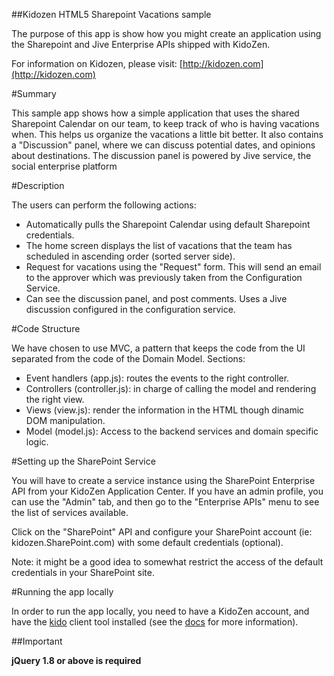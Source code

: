 ##Kidozen HTML5 Sharepoint Vacations sample

The purpose of this app is show how you might create an application using
the Sharepoint and Jive Enterprise APIs shipped with KidoZen.

For information on Kidozen, please visit: [http://kidozen.com](http://kidozen.com)

#Summary

This sample app shows how a simple application that uses the shared Sharepoint
Calendar on our team, to keep track of who is having vacations when. This helps
us organize the vacations a little bit better. It also contains a "Discussion"
panel, where we can discuss potential dates, and opinions about destinations.
The discussion panel is powered by Jive service, the social enterprise platform

#Description

The users can perform the following actions:

- Automatically pulls the Sharepoint Calendar using default Sharepoint
credentials.
- The home screen displays the list of vacations that the team has scheduled in
ascending order (sorted server side).
- Request for vacations using the "Request" form. This will send an email to
the approver which was previously taken from the Configuration Service.
- Can see the discussion panel, and post comments. Uses a Jive discussion
configured in the configuration service.

#Code Structure

We have chosen to use MVC, a pattern that keeps the code from the UI separated
from the code of the Domain Model.
Sections:

- Event handlers (app.js): routes the events to the right controller.
- Controllers (controller.js): in charge of calling the model and rendering the right view.
- Views (view.js): render the information in the HTML though dinamic DOM manipulation.
- Model (model.js): Access to the backend services and domain specific logic.

#Setting up the SharePoint Service

You will have to create a service instance using the SharePoint Enterprise API
from your KidoZen Application Center. If you have an admin profile, you can use
the "Admin" tab, and then go to the "Enterprise APIs" menu to see the list of
services available.

Click on the "SharePoint" API and configure your SharePoint account (ie:
kidozen.SharePoint.com) with some default credentials (optional).

Note: it might be a good idea to somewhat restrict the access of the default
credentials in your SharePoint site.

#Running the app locally

In order to run the app locally, you need to have a KidoZen account, and have
the [kido](https://github.com/kidozen/kido) client tool installed (see the 
[docs](http://docs.kidozen.com/sdks/javascript/) for more information).

##Important

**jQuery 1.8 or above is required**
